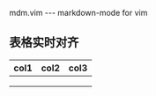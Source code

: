 
mdm.vim --- markdown-mode for vim

## 表格实时对齐

| col1 | col2 | col3 |
| ---- | ---- | ---- |
|      |      |      |
|      |      |      |
|      |      |      |
